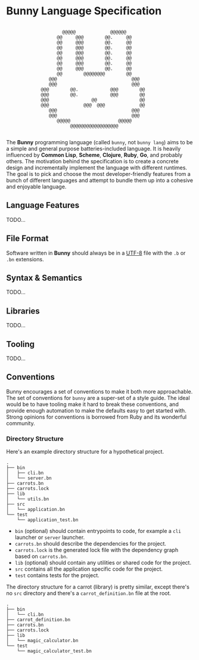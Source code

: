# Bunny Language Specification

```
                                                                 
                     @@@@@             @@@@@@                    
                   @@     @@@        @@.     @@                  
                   @@     @@@        @@.     @@                  
                   @@     @@@        @@.     @@                  
                   @@     @@@        @@.     @@                  
                   @@     @@@        @@.     @@                  
                   @@     @@@        @@.     @@                  
                   @@     @@@        @@.     @@                  
                   @@        @@@@@@@@        @@                  
                @@@                            @@@               
                @@@                            @@@               
             @@@        @@.            @@@        @@             
             @@@        @@.            @@@        @@             
             @@@                @@                @@             
             @@@             @@@  @@@             @@             
                @@@                            @@@               
                @@@                            @@@               
                   @@@@@                  @@@@@                  
                        @@@@@@@@@@@@@@@@@@                       
                                                                 
```
The **Bunny** programming language (called `bunny`, not `bunny lang`) aims to be a simple and general purpose batteries-included language. It is heavily influenced by **Common Lisp**, **Scheme**, **Clojure**, **Ruby**, **Go**, and probably others. The motivation behind the specification is to create a concrete design and incrementally implement the language with different runtimes. The goal is to pick and choose the most developer-friendly features from a bunch of different languages and attempt to bundle them up into a cohesive and enjoyable language.

## Language Features

TODO...

## File Format

Software written in **Bunny** should always be in a [UTF-8](https://en.wikipedia.org/wiki/UTF-8) file with the `.b` or `.bn` extensions.

## Syntax & Semantics

TODO...

## Libraries

TODO...

## Tooling

TODO...

## Conventions

Bunny encourages a set of conventions to make it both more approachable. The set of conventions for `bunny` are a super-set of a style guide. The ideal would be to have tooling make it hard to break these conventions, and provide enough automation to make the defaults easy to get started with. Strong opinions for conventions is borrowed from Ruby and its wonderful community.

### Directory Structure

Here's an example directory structure for a hypothetical project.

```
.
├── bin
│   ├── cli.bn
│   └── server.bn
├── carrots.bn
├── carrots.lock
├── lib
│   └── utils.bn
├── src
│   └── application.bn
└── test
    └── application_test.bn
```

- `bin` (optional) should contain entrypoints to code, for example a `cli` launcher or `server` launcher.
- `carrots.bn` should describe the dependencies for the project.
- `carrots.lock` is the generated lock file with the dependency graph based on `carrots.bn`.
- `lib` (optional) should contain any utilities or shared code for the project.
- `src` contains all the application specific code for the project.
- `test` contains tests for the project.

The directory structure for a carrot (library) is pretty similar, except there's no `src` directory and there's a `carrot_definition.bn` file at the root.

```
.
├── bin
│   └── cli.bn
├── carrot_definition.bn
├── carrots.bn
├── carrots.lock
├── lib
│   └── magic_calculator.bn
└── test
    └── magic_calculator_test.bn
```

